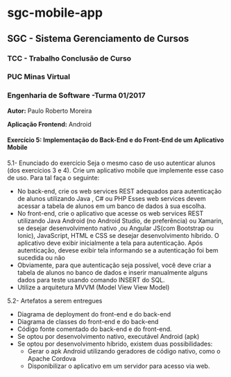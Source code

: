 # sgc-mobile-app

## **SGC - Sistema Gerenciamento de Cursos**
 
 
### TCC - Trabalho Conclusão de Curso
### PUC Minas Virtual
### Engenharia de Software -Turma 01/2017
 

**Autor:** Paulo Roberto Moreira
 
 
**Aplicação Frontend:** Android
 
 
#### Exercício 5: Implementação do Back-End e do Front-End de um Aplicativo Mobile
 
 
5.1- Enunciado do exercício
Seja o mesmo caso de uso autenticar alunos (dos exercícios 3 e 4). Crie um aplicativo mobile que implemente esse caso de uso. Para tal faça o seguinte:
 
 
  * No back-end, crie os web services REST adequados para autenticação de alunos utilizando Java , C# ou PHP Esses web services devem acessar a tabela de alunos em um banco de dados à sua escolha.
  * No front-end, crie o aplicativo que acesse os web services REST utilizando Java Android (no Android Studio, de preferência) ou Xamarin, se desejar desenvolvimento nativo ,ou Angular JS(com Bootstrap ou Ionic), JavaScript, HTML e CSS se desejar desenvolvimento híbrido. O aplicativo deve exibir inicialmente a tela para autenticação. Após autenticação, devese exibir tela informando se a autenticação foi bem sucedida ou não
  * Obviamente, para que autenticação seja possível, você deve criar a tabela de alunos no banco de dados e inserir manualmente alguns dados para teste usando comando INSERT do SQL.
  * Utilize a arquitetura MVVM (Model View View Model)
 
 
5.2- Artefatos a serem entregues
 
  * Diagrama de deployment do front-end e do back-end
  * Diagrama de classes do front-end e do back-end
  * Código fonte comentado do back-end e do front-end.
  * Se optou por desenvolvimento nativo, executável Android (apk)
  * Se optou por desenvolvimento híbrido, existem duas possibilidades:
    - Gerar o apk Android utilizando geradores de código nativo, como o Apache Cordova
    - Disponibilizar o aplicativo em um servidor para acesso via web. 

